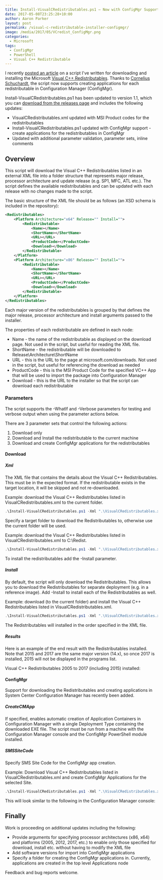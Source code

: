 ```yaml
---
title: Install-VisualCRedistributables.ps1 – Now with ConfigMgr Support!
date: 2017-05-08T23:25:28+10:00
author: Aaron Parker
layout: post
permalink: /visual-c-redistributable-installer-configmgr/
image: /media/2017/05/VCredist_ConfigMgr.png
categories:
  - Microsoft
tags:
  - ConfigMgr
  - PowerShell
  - Visual C++ Redistributable
---
```

I recently [posted an article]({{site.baseurl}}/visual-c-redistributable-installer/) on a script I've written for downloading and installing the Microsoft [Visual C++ Redistributables](https://github.com/aaronparker/Install-VisualCRedistributables). Thanks to [Cornelius Schuchardt](https://twitter.com/techdecline), the script now supports creating applications for each redistributable in Configuration Manager (ConfigMgr).

Install-VisualCRedistributables.ps1 has been updated to version 1.1, which you can [download from the releases page](https://github.com/aaronparker/Install-VisualCRedistributables/releases) and includes the following updates:

* VisualCRedistributables.xml updated with MSI Product codes for the redistributables
* Install-VisualCRedistributables.ps1 updated with ConfigMgr support - create applications for the redistributables in ConfigMgr
* Updated with additional parameter validation, parameter sets, inline comments

## Overview

This script will download the Visual C++ Redistributables listed in an external XML file into a folder structure that represents major release, processor architecture and update release (e.g. SP1, MFC, ATL etc.). The script defines the available redistributables and can be updated with each release with no changes made to the script.

The basic structure of the XML file should be as follows (an XSD schema is included in the repository):

```xml
<Redistributables>
    <Platform Architecture="x64" Release="" Install="">
        <Redistributable>
            <Name></Name>
            <ShortName></ShortName>
            <URL></URL>
            <ProductCode></ProductCode>
            <Download></Download>
        </Redistributable>
    </Platform>
    <Platform Architecture="x86" Release="" Install="">
        <Redistributable>
            <Name></Name>
            <ShortName></ShortName>
            <URL></URL>
            <ProductCode></ProductCode>
            <Download></Download>
        </Redistributable>
    </Platform>
</Redistributables>
```

Each major version of the redistributables is grouped by that defines the major release, processor architecture and install arguments passed to the installer.

The properties of each redistributable are defined in each node:

* Name - the name of the redistributable as displayed on the download page. Not used in the script, but useful for reading the XML file.
* ShortName - the redistributable will be downloaded to Release\Architecture\ShortName
* URL - this is the URL to the page at microsoft.com/downloads. Not used in the script, but useful for referencing the download as needed
* ProductCode - this is the MSI Product Code for the specified VC++ App that will be used to import the package into Configuration Manager
* Download - this is the URL to the installer so that the script can download each redistributable

### Parameters

The script supports the -WhatIf and -Verbose parameters for testing and verbose output when using the parameter actions below.

There are 3 parameter sets that control the following actions:

  1. Download only
  2. Download and Install the redistributable to the current machine
  3. Download and create ConfigMgr applications for the redistributables

#### Download

##### Xml

The XML file that contains the details about the Visual C++ Redistributables. This must be in the expected format. If the redistributable exists in the target location, it will be skipped and not re-downloaded.

Example: download the Visual C++ Redistributables listed in VisualCRedistributables.xml to the current folder.

```powershell
.\Install-VisualCRedistributables.ps1 -Xml ".\VisualCRedistributables.xml" -Path .\
```

Specify a target folder to download the Redistributables to, otherwise use the current folder will be used.

Example: download the Visual C++ Redistributables listed in VisualCRedistributables.xml to C:\Redist.

```powershell
.\Install-VisualCRedistributables.ps1 -Xml ".\VisualCRedistributables.xml" -Path C:\Redist -Install
```

To install the redistributables add the -Install parameter.

##### Install

By default, the script will only download the Redistributables. This allows you to download the Redistributables for separate deployment (e.g. in a reference image). Add -Install to install each of the Redistributables as well.

Example: download (to the current folder) and install the Visual C++ Redistributables listed in VisualCRedistributables.xml.

```powershell
.\Install-VisualCRedistributables.ps1 -Xml ".\VisualCRedistributables.xml" -Install
```

The Redistributables will installed in the order specified in the XML file.

##### Results

Here is an example of the end result with the Redistributables installed. Note that 2015 and 2017 are the same major version (14.x), so once 2017 is installed, 2015 will not be displayed in the programs list.

Visual C++ Redistributables 2005 to 2017 (including 2015) installed:

#### ConfigMgr

Support for downloading the Redistributables and creating applications in System Center Configuration Manager has recently been added.

##### CreateCMApp

If specified, enables automatic creation of Application Containers in Configuration Manager with a single Deployment Type containing the downloaded EXE file. The script must be run from a machine with the Configuration Manager console and the ConfigMgr PowerShell module installed.

##### SMSSiteCode

Specify SMS Site Code for the ConfigMgr app creation.

Example: Download Visual C++ Redistributables listed in VisualCRedistributables.xml and create ConfigMgr Applications for the selected Site.

```powershell
.\Install-VisualCRedistributables.ps1 -Xml ".\VisualCRedistributables.xml" -Path \\server1.contoso.com\Sources\Apps\VSRedist -CreateCMApp -SMSSiteCode S01
```

This will look similar to the following in the Configuration Manager console:

## Finally

Work is proceeding on additional updates including the following:

* Provide arguments for specifying processor architectures (x86, x64) and platforms (2005, 2012, 2017, etc.) to enable only those specified for download, install etc. without having to modify the XML file
* Add software versions for import into ConfigMgr applications
* Specify a folder for creating the ConfigMgr applications in. Currently, applications are created in the top level Applications node

Feedback and bug reports welcome.

